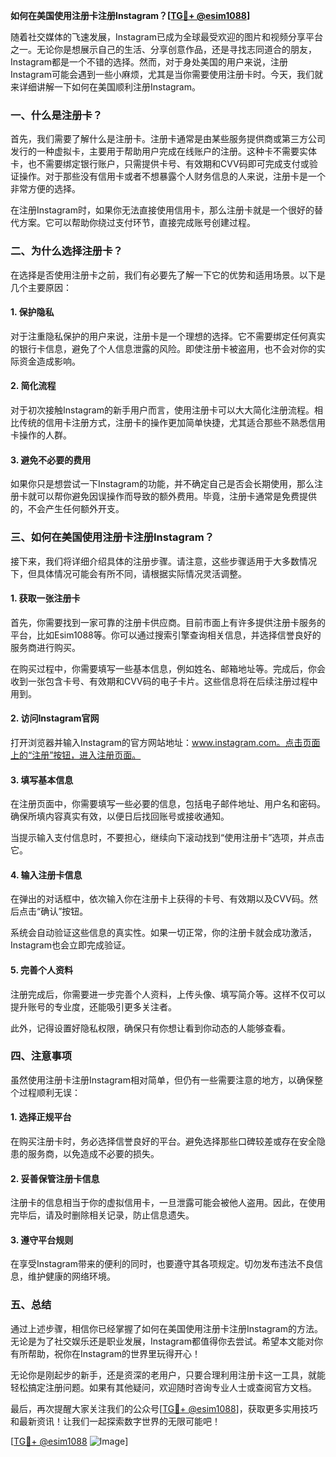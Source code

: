 **如何在美国使用注册卡注册Instagram？[[TG💪+ @esim1088](https://t.me/s/esim1088)]**

随着社交媒体的飞速发展，Instagram已成为全球最受欢迎的图片和视频分享平台之一。无论你是想展示自己的生活、分享创意作品，还是寻找志同道合的朋友，Instagram都是一个不错的选择。然而，对于身处美国的用户来说，注册Instagram可能会遇到一些小麻烦，尤其是当你需要使用注册卡时。今天，我们就来详细讲解一下如何在美国顺利注册Instagram。

### 一、什么是注册卡？

首先，我们需要了解什么是注册卡。注册卡通常是由某些服务提供商或第三方公司发行的一种虚拟卡，主要用于帮助用户完成在线账户的注册。这种卡不需要实体卡，也不需要绑定银行账户，只需提供卡号、有效期和CVV码即可完成支付或验证操作。对于那些没有信用卡或者不想暴露个人财务信息的人来说，注册卡是一个非常方便的选择。

在注册Instagram时，如果你无法直接使用信用卡，那么注册卡就是一个很好的替代方案。它可以帮助你绕过支付环节，直接完成账号创建过程。

### 二、为什么选择注册卡？

在选择是否使用注册卡之前，我们有必要先了解一下它的优势和适用场景。以下是几个主要原因：

#### 1. **保护隐私**
   对于注重隐私保护的用户来说，注册卡是一个理想的选择。它不需要绑定任何真实的银行卡信息，避免了个人信息泄露的风险。即使注册卡被盗用，也不会对你的实际资金造成影响。

#### 2. **简化流程**
   对于初次接触Instagram的新手用户而言，使用注册卡可以大大简化注册流程。相比传统的信用卡注册方式，注册卡的操作更加简单快捷，尤其适合那些不熟悉信用卡操作的人群。

#### 3. **避免不必要的费用**
   如果你只是想尝试一下Instagram的功能，并不确定自己是否会长期使用，那么注册卡就可以帮你避免因误操作而导致的额外费用。毕竟，注册卡通常是免费提供的，不会产生任何额外开支。

### 三、如何在美国使用注册卡注册Instagram？

接下来，我们将详细介绍具体的注册步骤。请注意，这些步骤适用于大多数情况下，但具体情况可能会有所不同，请根据实际情况灵活调整。

#### 1. **获取一张注册卡**
   首先，你需要找到一家可靠的注册卡供应商。目前市面上有许多提供注册卡服务的平台，比如Esim1088等。你可以通过搜索引擎查询相关信息，并选择信誉良好的服务商进行购买。

   在购买过程中，你需要填写一些基本信息，例如姓名、邮箱地址等。完成后，你会收到一张包含卡号、有效期和CVV码的电子卡片。这些信息将在后续注册过程中用到。

#### 2. **访问Instagram官网**
   打开浏览器并输入Instagram的官方网站地址：www.instagram.com。点击页面上的“注册”按钮，进入注册页面。

#### 3. **填写基本信息**
   在注册页面中，你需要填写一些必要的信息，包括电子邮件地址、用户名和密码。确保所填内容真实有效，以便日后找回账号或接收通知。

   当提示输入支付信息时，不要担心，继续向下滚动找到“使用注册卡”选项，并点击它。

#### 4. **输入注册卡信息**
   在弹出的对话框中，依次输入你在注册卡上获得的卡号、有效期以及CVV码。然后点击“确认”按钮。

   系统会自动验证这些信息的真实性。如果一切正常，你的注册卡就会成功激活，Instagram也会立即完成验证。

#### 5. **完善个人资料**
   注册完成后，你需要进一步完善个人资料，上传头像、填写简介等。这样不仅可以提升账号的专业度，还能吸引更多关注者。

   此外，记得设置好隐私权限，确保只有你想让看到你动态的人能够查看。

### 四、注意事项

虽然使用注册卡注册Instagram相对简单，但仍有一些需要注意的地方，以确保整个过程顺利无误：

#### 1. **选择正规平台**
   在购买注册卡时，务必选择信誉良好的平台。避免选择那些口碑较差或存在安全隐患的服务商，以免造成不必要的损失。

#### 2. **妥善保管注册卡信息**
   注册卡的信息相当于你的虚拟信用卡，一旦泄露可能会被他人盗用。因此，在使用完毕后，请及时删除相关记录，防止信息遗失。

#### 3. **遵守平台规则**
   在享受Instagram带来的便利的同时，也要遵守其各项规定。切勿发布违法不良信息，维护健康的网络环境。

### 五、总结

通过上述步骤，相信你已经掌握了如何在美国使用注册卡注册Instagram的方法。无论是为了社交娱乐还是职业发展，Instagram都值得你去尝试。希望本文能对你有所帮助，祝你在Instagram的世界里玩得开心！

无论你是刚起步的新手，还是资深的老用户，只要合理利用注册卡这一工具，就能轻松搞定注册问题。如果有其他疑问，欢迎随时咨询专业人士或查阅官方文档。

最后，再次提醒大家关注我们的公众号[[TG💪+ @esim1088](https://t.me/s/esim1088)]，获取更多实用技巧和最新资讯！让我们一起探索数字世界的无限可能吧！

[[TG💪+ @esim1088](https://t.me/s/esim1088) ![Image](https://i.postimg.cc/4NQfJmqS/Snipaste-2025-05-13-00-14-12.png)]